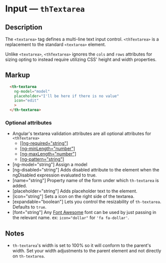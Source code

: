 # Input — `thTextarea`

## Description

The `<textarea>` tag defines a multi-line text input control. `<thTextarea>` is
a replacement to the standard `<textarea>` element.

Unlike `<textarea>`, `<thTextarea>` ignores the `cols` and `rows` attributes for
sizing opting to instead require utilizing CSS' height and width properties.
## Markup

```html
  <th-textarea
    ng-model="model"
    placeholder="I'll be here if there is no value"
    icon="edit"
    >
  </th-textarea>
```
### Optional attributes
- Angular's textarea validation attributes are all optional attributes for `<thTextarea>`
  - [[[ng-required="string"]](https://docs.angularjs.org/api/ng/directive/ngRequired)
  - [[ng-minLength="number"]](https://docs.angularjs.org/api/ng/directive/ngMinlength)
  - [[ng-maxLength="number"]](https://docs.angularjs.org/api/ng/directive/ngMaxlength)
  - [[ng-pattern="string"]](https://docs.angularjs.org/api/ng/directive/ngPattern)
- [ng-model="string"] Assign a model
- [ng-disabled="string"] Adds disabled attribute to the element when the ngDisabled
expression evaluated to true.
- [name="string"] Property name of the form under which `th-textarea` is added.
- [placeholder="string"] Adds placeholder text to the element.
- [icon="string"] Sets a icon on the right side of the textarea.
- [expandable="boolean"] Lets you control the resizability of `th-textarea`. Defaults to `true`.
- [font="string"] Any [Font Awesome](https://fortawesome.github.io/Font-Awesome/icons/ "icons!")
font can be used by just passing in the relevant name. ex: `icon="dollar"` for `'fa fa-dollar'`.

## Notes
- `th-textarea`'s width is set to 100% so it will conform to the parent's width.
Set your width adjustments to the parent element and not directly on `th-textarea`.


